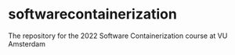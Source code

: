 # softwarecontainerization
The repository for the 2022 Software Containerization course at VU Amsterdam
